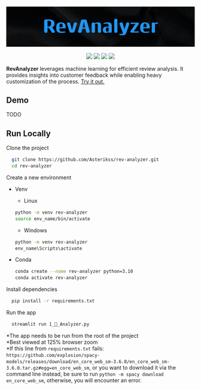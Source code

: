 <p align="center">
    <img src="https://github.com/Asterikss/rev-analyzer/blob/master/assets/rev_analyzer_logo.png?raw=true" alt="RevAnalyzer">
</p>

<p align="center">
    <a href="https://github.com/Asterikss/rev-analyzer/pulls" title="Contributing"><img src="https://img.shields.io/badge/contributions-welcome-orange"></a>
    <a href="https://www.youtube.com/watch?v=WpMRV0r08CI&t=120s" title="AdamMalysz"><img src="https://img.shields.io/badge/animals_hurt_during_development-~0-green"></a>
    <a href="https://github.com/Asterikss/rev-analyzer/issues/new" title="Issues"><img src="https://img.shields.io/badge/open-issue-red"></a>
    <a href="https://github.com/Asterikss/rev-analyzer/subscription" title="Watch"><img src="https://img.shields.io/badge/watch_this-repo-yellow"></a>
</p>

**RevAnalyzer** leverages machine learning for
efficient review analysis. It provides insights into customer feedback
while enabling heavy customization of the process.
<a href="https://rev-analyzer.streamlit.app/" title="App">Try it out.</a>

## Demo
TODO

## Run Locally

Clone the project

```bash
  git clone https://github.com/Asterikss/rev-analyzer.git
  cd rev-analyzer
```

Create a new environment
*  Venv
    * Linux
    ```bash
    python -m venv rev-analyzer
    source env_name/bin/activate
    ```
    * Windows

    ```bash
    python -m venv rev-analyzer
    env_name\Scripts\activate
    ```

* Conda

    ```bash
    conda create --name rev-analyzer python=3.10
    conda activate rev-analyzer
    ```

Install dependencies

```bash
  pip install -r requirements.txt
```

Run the app

```bash
  streamlit run 1_🔬_Analyzer.py
```

*The app needs to be run from the root of the project  
*Best viewed at 125% browser zoom  
*If this line from `requirements.txt` fails:
`https://github.com/explosion/spacy-models/releases/download/en_core_web_sm-3.6.0/en_core_web_sm-3.6.0.tar.gz#egg=en_core_web_sm`,
or you want to download it via the command line instead, be sure to run `python -m
spacy download en_core_web_sm`, otherwise, you will encounter an error.
